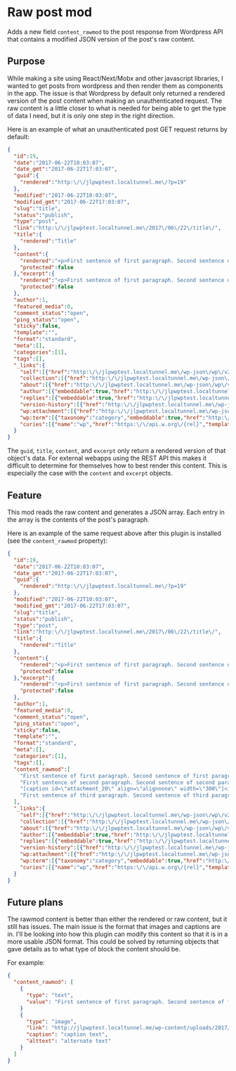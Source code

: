 # Raw post mod
Adds a new field `content_rawmod` to the post response from Wordpress API that contains a modified JSON version of the post's raw content.

## Purpose
While making a site using React/Next/Mobx and other javascript libraries, I wanted to get posts from wordpress and then render them as components in the app.
The issue is that Wordpress by default only returned a rendered version of the post content when making an unauthenticated request.
The raw content is a little closer to what is needed for being able to get the type of data I need, but it is only one step in the right direction.

Here is an example of what an unauthenticated post GET request returns by default:
```json
{
  "id":19,
  "date":"2017-06-22T10:03:07",
  "date_gmt":"2017-06-22T17:03:07",
  "guid":{
    "rendered":"http:\/\/jlpwptest.localtunnel.me\/?p=19"
  },
  "modified":"2017-06-22T10:03:07",
  "modified_gmt":"2017-06-22T17:03:07",
  "slug":"title",
  "status":"publish",
  "type":"post",
  "link":"http:\/\/jlpwptest.localtunnel.me\/2017\/06\/22\/title\/",
  "title":{
    "rendered":"Title"
  },
  "content":{
    "rendered":"<p>First sentence of first paragraph. Second sentence of first paragraph.<\/p>\n<p>First sentence of second paragraph. Second sentence of second paragraph.<\/p>\n<p><img class=\"alignnone size-medium wp-image-20\" src=\"http:\/\/jlpwptest.localtunnel.me\/wp-content\/uploads\/2017\/06\/Test_card-300x169.png\" alt=\"\" width=\"300\" height=\"169\" srcset=\"http:\/\/jlpwptest.localtunnel.me\/wp-content\/uploads\/2017\/06\/Test_card-300x169.png 300w, http:\/\/jlpwptest.localtunnel.me\/wp-content\/uploads\/2017\/06\/Test_card.png 640w\" sizes=\"(max-width: 300px) 100vw, 300px\" \/><\/p>\n<p>First sentence of third paragraph. Second sentence of third paragraph.<\/p>\n",
    "protected":false
  },"excerpt":{
    "rendered":"<p>First sentence of first paragraph. Second sentence of first paragraph. First sentence of second paragraph. Second sentence of second paragraph. First sentence of third paragraph. Second sentence of third paragraph.<\/p>\n",
    "protected":false
  },
  "author":1,
  "featured_media":0,
  "comment_status":"open",
  "ping_status":"open",
  "sticky":false,
  "template":"",
  "format":"standard",
  "meta":[],
  "categories":[1],
  "tags":[],
  "_links":{
    "self":[{"href":"http:\/\/jlpwptest.localtunnel.me\/wp-json\/wp\/v2\/posts\/19"}],
    "collection":[{"href":"http:\/\/jlpwptest.localtunnel.me\/wp-json\/wp\/v2\/posts"}],
    "about":[{"href":"http:\/\/jlpwptest.localtunnel.me\/wp-json\/wp\/v2\/types\/post"}],
    "author":[{"embeddable":true,"href":"http:\/\/jlpwptest.localtunnel.me\/wp-json\/wp\/v2\/users\/1"}],
    "replies":[{"embeddable":true,"href":"http:\/\/jlpwptest.localtunnel.me\/wp-json\/wp\/v2\/comments?post=19"}],
    "version-history":[{"href":"http:\/\/jlpwptest.localtunnel.me\/wp-json\/wp\/v2\/posts\/19\/revisions"}],
    "wp:attachment":[{"href":"http:\/\/jlpwptest.localtunnel.me\/wp-json\/wp\/v2\/media?parent=19"}],
    "wp:term":[{"taxonomy":"category","embeddable":true,"href":"http:\/\/jlpwptest.localtunnel.me\/wp-json\/wp\/v2\/categories?post=19"},{"taxonomy":"post_tag","embeddable":true,"href":"http:\/\/jlpwptest.localtunnel.me\/wp-json\/wp\/v2\/tags?post=19"}],
    "curies":[{"name":"wp","href":"https:\/\/api.w.org\/{rel}","templated":true}]
  }
}
```
The `guid`, `title`, `content`, and `excerpt` only return a rendered version of that object's data.
For external webapps using the REST API this makes it difficult to determine for themselves how to best render this content.
This is especially the case with the `content` and `excerpt` objects.

## Feature
This mod reads the raw content and generates a JSON array.
Each entry in the array is the contents of the post's paragraph.

Here is an example of the same request above after this plugin is installed (see the `content_rawmod` property):
```json
{
  "id":19,
  "date":"2017-06-22T10:03:07",
  "date_gmt":"2017-06-22T17:03:07",
  "guid":{
    "rendered":"http:\/\/jlpwptest.localtunnel.me\/?p=19"
  },
  "modified":"2017-06-22T10:03:07",
  "modified_gmt":"2017-06-22T17:03:07",
  "slug":"title",
  "status":"publish",
  "type":"post",
  "link":"http:\/\/jlpwptest.localtunnel.me\/2017\/06\/22\/title\/",
  "title":{
    "rendered":"Title"
  },
  "content":{
    "rendered":"<p>First sentence of first paragraph. Second sentence of first paragraph.<\/p>\n<p>First sentence of second paragraph. Second sentence of second paragraph.<\/p>\n<p><img class=\"alignnone size-medium wp-image-20\" src=\"http:\/\/jlpwptest.localtunnel.me\/wp-content\/uploads\/2017\/06\/Test_card-300x169.png\" alt=\"\" width=\"300\" height=\"169\" srcset=\"http:\/\/jlpwptest.localtunnel.me\/wp-content\/uploads\/2017\/06\/Test_card-300x169.png 300w, http:\/\/jlpwptest.localtunnel.me\/wp-content\/uploads\/2017\/06\/Test_card.png 640w\" sizes=\"(max-width: 300px) 100vw, 300px\" \/><\/p>\n<p>First sentence of third paragraph. Second sentence of third paragraph.<\/p>\n",
    "protected":false
  },"excerpt":{
    "rendered":"<p>First sentence of first paragraph. Second sentence of first paragraph. First sentence of second paragraph. Second sentence of second paragraph. First sentence of third paragraph. Second sentence of third paragraph.<\/p>\n",
    "protected":false
  },
  "author":1,
  "featured_media":0,
  "comment_status":"open",
  "ping_status":"open",
  "sticky":false,
  "template":"",
  "format":"standard",
  "meta":[],
  "categories":[1],
  "tags":[],
  "content_rawmod":[
    "First sentence of first paragraph. Second sentence of first paragraph.",
    "First sentence of second paragraph. Second sentence of second paragraph.",
    "[caption id=\"attachment_20\" align=\"alignnone\" width=\"300\"]<img class=\"wp-image-20 size-medium\" src=\"http:\/\/jlpwptest.localtunnel.me\/wp-content\/uploads\/2017\/06\/Test_card-300x169.png\" alt=\"alternative text\" width=\"300\" height=\"169\" \/> caption[\/caption]",
    "First sentence of third paragraph. Second sentence of third paragraph."
  ],
  "_links":{
    "self":[{"href":"http:\/\/jlpwptest.localtunnel.me\/wp-json\/wp\/v2\/posts\/19"}],
    "collection":[{"href":"http:\/\/jlpwptest.localtunnel.me\/wp-json\/wp\/v2\/posts"}],
    "about":[{"href":"http:\/\/jlpwptest.localtunnel.me\/wp-json\/wp\/v2\/types\/post"}],
    "author":[{"embeddable":true,"href":"http:\/\/jlpwptest.localtunnel.me\/wp-json\/wp\/v2\/users\/1"}],
    "replies":[{"embeddable":true,"href":"http:\/\/jlpwptest.localtunnel.me\/wp-json\/wp\/v2\/comments?post=19"}],
    "version-history":[{"href":"http:\/\/jlpwptest.localtunnel.me\/wp-json\/wp\/v2\/posts\/19\/revisions"}],
    "wp:attachment":[{"href":"http:\/\/jlpwptest.localtunnel.me\/wp-json\/wp\/v2\/media?parent=19"}],
    "wp:term":[{"taxonomy":"category","embeddable":true,"href":"http:\/\/jlpwptest.localtunnel.me\/wp-json\/wp\/v2\/categories?post=19"},{"taxonomy":"post_tag","embeddable":true,"href":"http:\/\/jlpwptest.localtunnel.me\/wp-json\/wp\/v2\/tags?post=19"}],
    "curies":[{"name":"wp","href":"https:\/\/api.w.org\/{rel}","templated":true}]
  }
}
```

## Future plans
The rawmod content is better than either the rendered or raw content, but it still has issues.
The main issue is the format that images and captions are in.
I'll be looking into how this plugin can modify this content so that it is in a more usable JSON format.
This could be solved by returning objects that gave details as to what type of block the content should be.

For example:
```json
{
  "content_rawmod": [
    {
      "type": "text",
      "value": "First sentence of first paragraph. Second sentence of first paragraph."
    }
    {
      "type": "image",
      "link": "http://jlpwptest.localtunnel.me/wp-content/uploads/2017/06/Test_card-300x169.png",
      "caption": "caption text",
      "alttext": "alternate text"
    }
  ]
}
```
